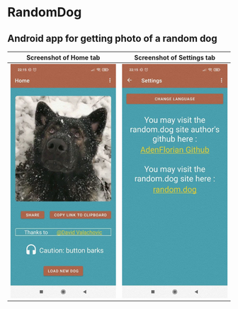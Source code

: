 # RandomDog
## Android app for getting photo of a random dog

Screenshot of Home tab             |  Screenshot of Settings tab
:-------------------------:|:-------------------------:
![](screenshots/2.jpg)  |  ![](screenshots/3.jpg)